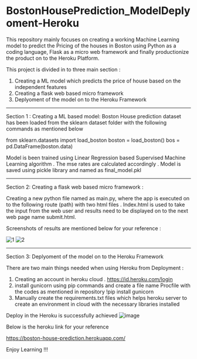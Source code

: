 # BostonHousePrediction_ModelDeplyoment-Heroku

This repository mainly focuses on creating a working Machine Learning model to predict the Pricing of the houses in Boston using Python as a coding language, Flask as a micro web framework and finally productionize the product on to the Heroku Platform.

This project is divided in to three main section : <br>
1. Creating a ML model which predicts the price of house based on the independent features <br>
2. Creating a flask web based micro framework <br>
3. Deplyoment of the model on to the Heroku Framework <br>

************************************************
Section 1 : Creating a ML based model: 
Boston House prediction dataset has been loaded from the sklearn dataset folder with the following commands as mentioned below

from sklearn.datasets import load_boston
boston = load_boston()
bos = pd.DataFrame(boston.data)

Model is been trained using Linear Regression based Supervised Machine Learning algorithm . The mse rates are calculated accordingly . Model is saved using pickle library and named as final_model.pkl

***********************************************
Section 2: Creating a flask web based micro framework :

Creating a new python file named as main.py, where the app is executed on to the following route (path) with two html files . Index.html is used to take the input from the web user and results need to be displayed on to the next web page name submit.html.

Screenshots of results are mentioned below for your reference : 

![1](https://user-images.githubusercontent.com/63364350/128605549-ce47b22d-1254-49d5-af2d-f15bf73d2f1b.PNG)
![2](https://user-images.githubusercontent.com/63364350/128605555-f3af6e82-c52d-4493-b0a2-bcfd02125c18.PNG)

************************************************
Section 3: Deplyoment of the model on to the Heroku Framework

There are two main things needed when using Heroku from Deployment :
1. Creating an account in heroku cloud . https://id.heroku.com/login
2. install gunicorn using pip commands and create a file name Procfile with the codes as mentioned in repository 
       !pip install gunicorn
3. Manually create the requirements.txt files which helps heroku server to create an environment in cloud with the necessary libraries installed 

Deploy in the Heroku is successfully achieved 
![image](https://user-images.githubusercontent.com/63364350/128606034-638d7c44-d526-401e-a0ea-f22bf014580d.png)

Below is the heroku link for your reference 

https://boston-house-prediction.herokuapp.com/

Enjoy Learning !!! 
